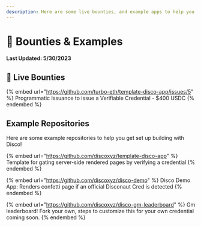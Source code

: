 ```yaml
---
description: Here are some live bounties, and example apps to help you get started.
---
```


# 🎯 Bounties & Examples

#### Last Updated: 5/30/2023&#x20;

## :dart: Live Bounties

{% embed url="https://github.com/turbo-eth/template-disco-app/issues/5" %}
Programmatic Issuance to issue a Verifiable Credential - $400 USDC
{% endembed %}

## Example Repositories

Here are some example repositories to help you get set up building with Disco!

{% embed url="https://github.com/discoxyz/template-disco-app" %}
Template for gating server-side rendered pages by verifying a credential
{% endembed %}

{% embed url="https://github.com/discoxyz/disco-demo" %}
Disco Demo App: Renders confetti page if an official Disconaut Cred is detected
{% endembed %}

{% embed url="https://github.com/discoxyz/disco-gm-leaderboard" %}
Gm leaderboard! Fork your own, steps to customize this for your own credential coming soon.
{% endembed %}





